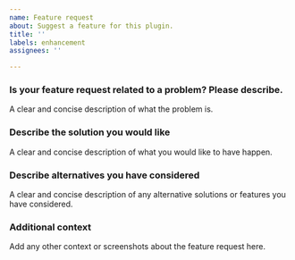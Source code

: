 ```yaml
---
name: Feature request
about: Suggest a feature for this plugin.
title: ''
labels: enhancement
assignees: ''

---
```


### Is your feature request related to a problem? Please describe.
A clear and concise description of what the problem is.

### Describe the solution you would like
A clear and concise description of what you would like to have happen.

### Describe alternatives you have considered
A clear and concise description of any alternative solutions or features you have considered.

### Additional context
Add any other context or screenshots about the feature request here.
